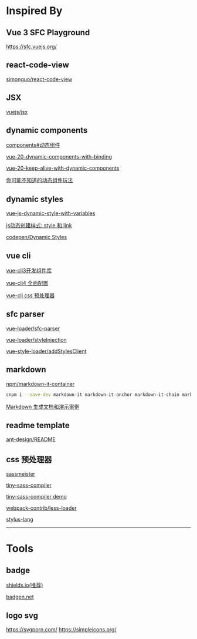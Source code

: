 # Inspired By

## Vue 3 SFC Playground

<https://sfc.vuejs.org/>

## react-code-view

[simonguo/react-code-view](https://github.com/simonguo/react-code-view)

## JSX

[vuejs/jsx](https://github.com/vuejs/jsx#installation)

## dynamic components

[components#动态组件](https://cn.vuejs.org/v2/guide/components.html#动态组件)

[vue-20-dynamic-components-with-binding](https://codesandbox.io/s/github/vuejs/vuejs.org/tree/master/src/v2/examples/vue-20-dynamic-components-with-binding)

[vue-20-keep-alive-with-dynamic-components](https://codesandbox.io/s/github/vuejs/vuejs.org/tree/master/src/v2/examples/vue-20-keep-alive-with-dynamic-components?file=/index.html)

[你可能不知道的动态组件玩法](https://juejin.cn/post/6992483283187531789)

## dynamic styles

[vue-js-dynamic-style-with-variables](https://stackoverflow.com/questions/47322875/vue-js-dynamic-style-with-variables)

[js动态创建样式: style 和 link](https://www.cnblogs.com/stephenykk/p/5406614.html)  

[codepen/Dynamic Styles](https://codepen.io/mickeymullin/pen/bKVWzg)

## vue cli

[vue-cli3开发组件库](https://blog.csdn.net/u010622874/article/details/103312051)

[vue-cli4 全面配置](https://github.com/andurils/vue-cli4-config)

[vue-cli css 预处理器](https://cli.vuejs.org/zh/guide/css.html#预处理器)

## sfc parser

[vue-loader/sfc-parser](https://github.com/vuejs/vue/blob/dev/test/unit/modules/sfc/sfc-parser.spec.js)

[vue-loader/styleInjection](https://github.com/vuejs/vue-loader/blob/master/lib/codegen/styleInjection.js)

[vue-style-loader/addStylesClient](https://github.com/vuejs/vue-style-loader/blob/master/lib/addStylesClient.js)

## markdown

[npm/markdown-it-container](https://cnpmjs.org/package/markdown-it-container)

```bash
cnpm i --save-dev markdown-it markdown-it-anchor markdown-it-chain markdown-it-container
```

[Markdown 生成文档和演示案例](https://www.cnblogs.com/lindongdong/p/9287303.html)

## readme template

[ant-design/README](ttps://github.com/ant-design/ant-design/blob/master/README-zh_CN.md)

## css 预处理器

[sassmeister](https://www.sassmeister.com/)

[tiny-sass-compiler](https://github.com/wizardpisces/tiny-sass-compiler)

[tiny-sass-compiler demo](https://wizardpisces.github.io/sass)

[webpack-contrib/less-loader](https://github.com/webpack-contrib/less-loader/blob/master/src/index.js)

[stylus-lang](https://stylus-lang.com/)

---

# Tools

## badge

[shields.io(推荐)](https://shields.io/)

[badgen.net](https://badgen.net/)

## logo svg

<https://svgporn.com/>
<https://simpleicons.org/>
